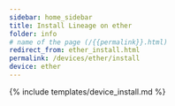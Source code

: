 ```yaml
---
sidebar: home_sidebar
title: Install Lineage on ether
folder: info
# name of the page (/{{permalink}}.html)
redirect_from: ether_install.html
permalink: /devices/ether/install
device: ether
---
```

{% include templates/device_install.md %}
